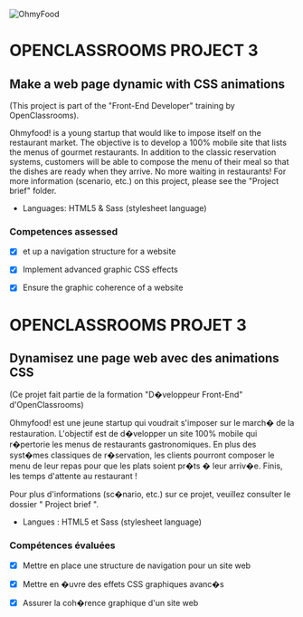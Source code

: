 ![OhmyFood](/images/logo/ohmyfood@2x.svg)

# OPENCLASSROOMS PROJECT 3 

## Make a web page dynamic with CSS animations

(This project is part of the "Front-End Developer" training by OpenClassrooms).

Ohmyfood! is a young startup that would like to impose itself on the restaurant market. The objective is to develop a 100% mobile site that lists the menus of gourmet restaurants. In addition to the classic reservation systems, customers will be able to compose the menu of their meal so that the dishes are ready when they arrive. No more waiting in restaurants!
For more information (scenario, etc.) on this project, please see the "Project brief" folder.

- 	Languages: HTML5 & Sass (stylesheet language)

### Competences assessed

- [x] et up a navigation structure for a website
- [x] Implement advanced graphic CSS effects
- [x] Ensure the graphic coherence of a website


# OPENCLASSROOMS PROJET 3 

## Dynamisez une page web avec des animations CSS

(Ce projet fait partie de la formation "D�veloppeur Front-End" d'OpenClassrooms)

Ohmyfood! est une jeune startup qui voudrait s'imposer sur le march� de la restauration. L'objectif est de d�velopper un site 100% mobile qui r�pertorie les menus de restaurants gastronomiques. En plus des syst�mes classiques de r�servation, les clients pourront composer le menu de leur repas pour que les plats soient pr�ts � leur arriv�e. Finis, les temps d'attente au restaurant !

Pour plus d'informations (sc�nario, etc.) sur ce projet, veuillez consulter le dossier " Project brief ".

- Langues : HTML5 et Sass (stylesheet language)

### Compétences évaluées

- [x] Mettre en place une structure de navigation pour un site web
- [x] Mettre en �uvre des effets CSS graphiques avanc�s
- [x] Assurer la coh�rence graphique d'un site web


